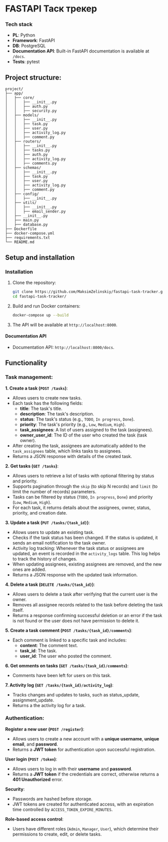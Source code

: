 # FASTAPI Таск трекер
### Tech stack

- **PL**: Python
- **Framework**: FastAPI
- **DB**: PostgreSQL
- **Documentation  API**: Built-in FastAPI documentation is available at `/docs`.
- **Tests**: pytest 

## Project structure:
```
project/
├── app/
│   ├── core/
│   │   ├── __init__.py
│   │   ├── auth.py
│   │   ├── security.py
│   ├── models/
│   │   ├── __init__.py
│   │   ├── task.py
│   │   ├── user.py
│   │   ├── activity_log.py
│   │   ├── comment.py
│   ├── routers/
│   │   ├── __init__.py
│   │   ├── tasks.py
│   │   ├── auth.py
│   │   ├── activity_log.py
│   │   ├── comments.py
│   ├── schemas/
│   │   ├── __init__.py
│   │   ├── task.py
│   │   ├── user.py
│   │   ├── activity_log.py
│   │   ├── comment.py
│   ├── config/
│   │   ├── __init__.py
│   ├── utils/
│   │   ├── __init__.py
│   │   ├── email_sender.py
│   ├── __init__.py
│   ├── main.py
│   ├── database.py
├── Dockerfile
├── docker-compose.yml
├── requirements.txt
└── README.md
```

## Setup and installation

### Installation
1. Clone the repository:
   ```bash
   git clone https://github.com/MaksimZelinskiy/fastapi-task-tracker.git
   cd fastapi-task-tracker/
   ```
2. Build and run Docker containers:
   ```bash
   docker-compose up --build
   ```
3. The API will be available at `http://localhost:8000`.

#### Documentation API
- Documentation API: `http://localhost:8000/docs`.

## Functionality

### Task management:

**1. Create a task (`POST /tasks`)**:
- Allows users to create new tasks.
- Each task has the following fields:
   - **title**: The task's title.
   - **description**: The task's description.
   - **status**: The task's status (e.g., `TODO`, `In progress`, `Done`).
   - **priority**: The task's priority (e.g., `Low`, `Medium`, `High`).
   - **task_assignees**: A list of users assigned to the task (assignees).
   - **owner_user_id**: The ID of the user who created the task (task owner).
- After creating the task, assignees are automatically added to the `task_assignees` table, which links tasks to assignees.
- Returns a JSON response with details of the created task.

**2. Get tasks (`GET /tasks`)**:
- Allows users to retrieve a list of tasks with optional filtering by status and priority.
- Supports pagination through the `skip` (to skip N records) and `limit` (to limit the number of records) parameters.
- Tasks can be filtered by status (`TODO`, `In progress`, `Done`) and priority (`Low`, `Medium`, `High`).
- For each task, it returns details about the assignees, owner, status, priority, and creation date.

**3. Update a task (`PUT /tasks/{task_id}`)**:
- Allows users to update an existing task.
- Checks if the task status has been changed. If the status is updated, it sends an email notification to the task owner.
- Activity log tracking: Whenever the task status or assignees are updated, an event is recorded in the `activity_logs` table. This log helps to track the history of changes.
- When updating assignees, existing assignees are removed, and the new ones are added.
- Returns a JSON response with the updated task information.

**4. Delete a task (`DELETE /tasks/{task_id}`)**:
- Allows users to delete a task after verifying that the current user is the owner.
- Removes all assignee records related to the task before deleting the task itself.
- Returns a response confirming successful deletion or an error if the task is not found or the user does not have permission to delete it.

**5. Create a task comment (`POST /tasks/{task_id}/comments`)**:
- Each comment is linked to a specific task and includes:
   - **content**: The comment text.
   - **task_id**: The task.
   - **user_id**: The user who posted the comment.

**6. Get omments on tasks (`GET /tasks/{task_id}/comments`)**:
- Comments have been left for users on this task.

**7. Activity log (`GET /tasks/{task_id}/activity_log`)**:
- Tracks changes and updates to tasks, such as status_update, assignment_update.
- Returns a the activity log for a task.

### Authentication:

**Register a new user (`POST /register`)**:
- Allows users to create a new account with a **unique username**, **unique email**, and **password**.
- Returns a **JWT token** for authentication upon successful registration.

**User login (`POST /token`)**:
- Allows users to log in with their **username** and **password**.
- Returns a **JWT token** if the credentials are correct, otherwise returns a **401 Unauthorized** error.

**Security**:
- Passwords are hashed before storage.
- JWT tokens are created for authenticated access, with an expiration time controlled by `ACCESS_TOKEN_EXPIRE_MINUTES`.

**Role-based access control**:
- Users have different roles (`Admin`, `Manager`, `User`), which determine their permissions to create, edit, or delete tasks.



